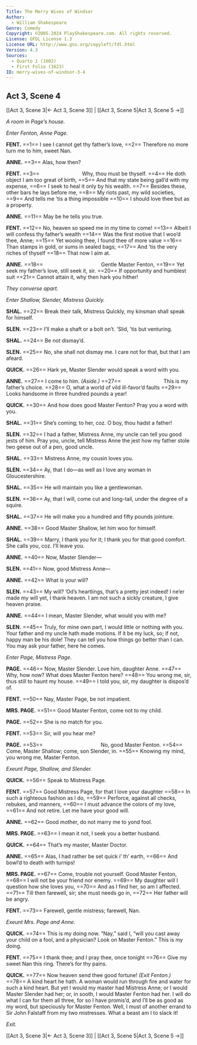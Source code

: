 ```yaml
---
Title: The Merry Wives of Windsor
Author: 
  - William Shakespeare
Genre: Comedy
Copyright: ©2005-2024 PlayShakespeare.com. All rights reserved.
License: GFDL License 1.3
License URL: http://www.gnu.org/copyleft/fdl.html
Version: 4.3
Sources:
  - Quarto 1 (1602)
  - First Folio (1623)
ID: merry-wives-of-windsor-3-4
---
```


## Act 3, Scene 4
[[Act 3, Scene 3|← Act 3, Scene 3]] | [[Act 3, Scene 5|Act 3, Scene 5 →]]

*A room in Page’s house.*

*Enter Fenton, Anne Page.*

**FENT.**
==1== I see I cannot get thy father’s love,
==2== Therefore no more turn me to him, sweet Nan.

**ANNE.**
==3== Alas, how then?

**FENT.**
==3==         Why, thou must be thyself.
==4== He doth object I am too great of birth,
==5== And that my state being gall’d with my expense,
==6== I seek to heal it only by his wealth.
==7== Besides these, other bars he lays before me,
==8== My riots past, my wild societies,
==9== And tells me ’tis a thing impossible
==10== I should love thee but as a property.

**ANNE.**
==11== May be he tells you true.

**FENT.**
==12== No, heaven so speed me in my time to come!
==13== Albeit I will confess thy father’s wealth
==14== Was the first motive that I woo’d thee, Anne;
==15== Yet wooing thee, I found thee of more value
==16== Than stamps in gold, or sums in sealed bags;
==17== And ’tis the very riches of thyself
==18== That now I aim at.

**ANNE.**
==18==            Gentle Master Fenton,
==19== Yet seek my father’s love, still seek it, sir.
==20== If opportunity and humblest suit
==21== Cannot attain it, why then hark you hither!

*They converse apart.*

*Enter Shallow, Slender, Mistress Quickly.*

**SHAL.**
==22== Break their talk, Mistress Quickly, my kinsman shall speak for himself.

**SLEN.**
==23== I’ll make a shaft or a bolt on’t. ’Slid, ’tis but venturing.

**SHAL.**
==24== Be not dismay’d.

**SLEN.**
==25== No, she shall not dismay me. I care not for that, but that I am afeard.

**QUICK.**
==26== Hark ye, Master Slender would speak a word with you.

**ANNE.**
==27== I come to him.
*(Aside.)*
==27==         This is my father’s choice.
==28== O, what a world of vild ill-favor’d faults
==29== Looks handsome in three hundred pounds a year!

**QUICK.**
==30== And how does good Master Fenton? Pray you a word with you.

**SHAL.**
==31== She’s coming; to her, coz. O boy, thou hadst a father!

**SLEN.**
==32== I had a father, Mistress Anne, my uncle can tell you good jests of him. Pray you, uncle, tell Mistress Anne the jest how my father stole two geese out of a pen, good uncle.

**SHAL.**
==33== Mistress Anne, my cousin loves you.

**SLEN.**
==34== Ay, that I do—as well as I love any woman in Gloucestershire.

**SHAL.**
==35== He will maintain you like a gentlewoman.

**SLEN.**
==36== Ay, that I will, come cut and long-tail, under the degree of a squire.

**SHAL.**
==37== He will make you a hundred and fifty pounds jointure.

**ANNE.**
==38== Good Master Shallow, let him woo for himself.

**SHAL.**
==39== Marry, I thank you for it; I thank you for that good comfort. She calls you, coz. I’ll leave you.

**ANNE.**
==40== Now, Master Slender⁠—

**SLEN.**
==41== Now, good Mistress Anne⁠—

**ANNE.**
==42== What is your will?

**SLEN.**
==43== My will? ’Od’s heartlings, that’s a pretty jest indeed! I ne’er made my will yet, I thank heaven. I am not such a sickly creature, I give heaven praise.

**ANNE.**
==44== I mean, Master Slender, what would you with me?

**SLEN.**
==45== Truly, for mine own part, I would little or nothing with you. Your father and my uncle hath made motions. If it be my luck, so; if not, happy man be his dole! They can tell you how things go better than I can. You may ask your father, here he comes.

*Enter Page, Mistress Page.*

**PAGE.**
==46== Now, Master Slender. Love him, daughter Anne.
==47== Why, how now? What does Master Fenton here?
==48== You wrong me, sir, thus still to haunt my house.
==49== I told you, sir, my daughter is dispos’d of.

**FENT.**
==50== Nay, Master Page, be not impatient.

**MRS. PAGE.**
==51== Good Master Fenton, come not to my child.

**PAGE.**
==52== She is no match for you.

**FENT.**
==53== Sir, will you hear me?

**PAGE.**
==53==            No, good Master Fenton.
==54== Come, Master Shallow; come, son Slender, in.
==55== Knowing my mind, you wrong me, Master Fenton.

*Exeunt Page, Shallow, and Slender.*

**QUICK.**
==56== Speak to Mistress Page.

**FENT.**
==57== Good Mistress Page, for that I love your daughter
==58== In such a righteous fashion as I do,
==59== Perforce, against all checks, rebukes, and manners,
==60== I must advance the colors of my love,
==61== And not retire. Let me have your good will.

**ANNE.**
==62== Good mother, do not marry me to yond fool.

**MRS. PAGE.**
==63== I mean it not, I seek you a better husband.

**QUICK.**
==64== That’s my master, Master Doctor.

**ANNE.**
==65== Alas, I had rather be set quick i’ th’ earth,
==66== And bowl’d to death with turnips!

**MRS. PAGE.**
==67== Come, trouble not yourself. Good Master Fenton,
==68== I will not be your friend nor enemy.
==69== My daughter will I question how she loves you,
==70== And as I find her, so am I affected.
==71== Till then farewell, sir; she must needs go in,
==72== Her father will be angry.

**FENT.**
==73== Farewell, gentle mistress; farewell, Nan.

*Exeunt Mrs. Page and Anne.*

**QUICK.**
==74== This is my doing now. “Nay,” said I, “will you cast away your child on a fool, and a physician? Look on Master Fenton.” This is my doing.

**FENT.**
==75== I thank thee; and I pray thee, once tonight
==76== Give my sweet Nan this ring. There’s for thy pains.

**QUICK.**
==77== Now heaven send thee good fortune!
*(Exit Fenton.)*
==78== A kind heart he hath. A woman would run through fire and water for such a kind heart. But yet I would my master had Mistress Anne; or I would Master Slender had her; or, in sooth, I would Master Fenton had her. I will do what I can for them all three, for so I have promis’d, and I’ll be as good as my word, but speciously for Master Fenton. Well, I must of another errand to Sir John Falstaff from my two mistresses. What a beast am I to slack it!

*Exit.*

[[Act 3, Scene 3|← Act 3, Scene 3]] | [[Act 3, Scene 5|Act 3, Scene 5 →]]